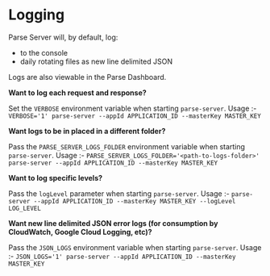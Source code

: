 # Logging

Parse Server will, by default, log:
* to the console
* daily rotating files as new line delimited JSON

Logs are also viewable in the Parse Dashboard.

**Want to log each request and response?** 

Set the `VERBOSE` environment variable when starting `parse-server`. Usage :-  `VERBOSE='1' parse-server --appId APPLICATION_ID --masterKey MASTER_KEY`

**Want logs to be in placed in a different folder?** 

Pass the `PARSE_SERVER_LOGS_FOLDER` environment variable when starting `parse-server`. Usage :-  `PARSE_SERVER_LOGS_FOLDER='<path-to-logs-folder>' parse-server --appId APPLICATION_ID --masterKey MASTER_KEY`

**Want to log specific levels?** 

Pass the `logLevel` parameter when starting `parse-server`. Usage :-  `parse-server --appId APPLICATION_ID --masterKey MASTER_KEY --logLevel LOG_LEVEL`

**Want new line delimited JSON error logs (for consumption by CloudWatch, Google Cloud Logging, etc)?** 

Pass the `JSON_LOGS` environment variable when starting `parse-server`. Usage :-  `JSON_LOGS='1' parse-server --appId APPLICATION_ID --masterKey MASTER_KEY`
